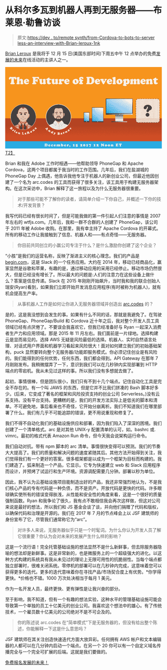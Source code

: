 # 从科尔多瓦到机器人再到无服务器——布莱恩·勒鲁访谈

> 原文:[https://dev . to/remote synth/from-Cordova-to-bots-to-server less-an-interview-with-Brian-leroux-1nk](https://dev.to/remotesynth/from-cordova-to-bots-to-serverless---an-interview-with-brian-leroux-1nk)

[Brian Leroux](https://twitter.com/brianleroux) 是我将于 12 月 15 日(美国东部时间)下周五中午 12 点举办的免费[发展的未来](https://certifiedfreshevents.com/events/future-of-development/)在线活动的主讲人之一。

[![The Future of Development](img/6c498177c77a9bce8a7ca503ff75b8d2.png)T2】](https://certifiedfreshevents.com/events/future-of-development/)

Brian 和我在 Adobe 工作时相遇——他帮助领导 PhoneGap 和 Apache Cordova，这两个项目都属于我当时的工作范围。几年后，我们在盐湖城的 PhoneGap Day 上偶遇，他告诉我他专注于机器人的新创业公司，但最近他因创建了一个名为 arc.codes 的工具而获得了很多关注，该工具用于构建无服务器架构。在这次采访中，Brian 解释了这一旅程以及为什么无服务器很重要。

> 对于那些可能不了解你的读者，请简单介绍一下你自己，并概述一下你的技术/开发背景？

我写代码已经有很长时间了，但是可能我做的第一件引起人们注意的事情是 2007 年左右的 wtfjs.com。几年后，我和一群不合群的人创建了 PhoneGap，该公司于 2011 年被 Adobe 收购。在那里，我有幸主持了 Apache Cordova 的开幕式。所有的移动工作让我接触到了信息、机器人和——有点奇怪——无服务器。

> 你目前共同创立的小赢公司专注于什么？是什么激励你创建了这个企业？

“小胜”是我们的运营名称，反映了渐进主义的核心理念。我们的产品是[begin.com](https://begin.com/)，这是 Slack 的一个任务应用。大约在 2014 年，移动已经商品化，赢家显然是谷歌和苹果，有趣的是，通过移动应用的采用已经停止。移动市场仍然很大，但是已经没有增长了。所以最大的问题是:人们的注意力在这些设备上做什么？答案是信息传递。Slack 在 2015 年刚刚开始飙升，当时我和我的联合创始人瑞安(Ryan)看到，如果我们立即开始开发消息应用程序(有时被称为机器人)，就有机会提高生产率。

> 从事机器人工作是如何让你进入无服务器领域并创造出 [arc.codes](https://arc.codes/) 的？

是的，这是我没想到会发生的事。如果有什么不同的话，那就是我避免了。在驾驶 PhoneGap、PhoneGap/Build 和 Cordova 近十年之后，我对整个开发人员工具领域已经有点厌倦了。不要误会我喜欢它，但我已经准备好与 Ryan 一起深入消费者生产力和应用领域。那是 2015 年 11 月左右。我们面前是一片绿地。选择构建云是显而易见的。选择 AWS 无疑是风险最低的选择。机器人、实时自然语言处理、对话式用户界面和机器学习看起来风险很大！面对如何建立我们的初始基础架构，puck 显然要转向整个无服务器/功能即服务模式。你必须记住创业是有风险的。我们能得到的任何优势，任何东西，我们都会得到。API Gateway 在那年 7 月刚刚发布。我稍微摆弄了一下，意识到我们可以在几秒钟内实现部署到 HTTP 端点的零宕机。我从未见过这样的事。所以我们没有多想就去做了。

起初，事情很棒，但是团队很小，我们只有不到十几个端点。记住自动化工具是完全不存在的。有一个叫 JAWS 的东西，但是它并不比我们拼凑的 Bash 脚本好多少。(后来，它变成了著名的框架和风险投资支持的创业公司 Serverless。)没有云系支持。没有平台支持。更糟糕的是，我们的开发方法实际上是低劣的脚本和清单。不可避免地，事后看来也不奇怪，它开始分崩离析。我们不知道我们在哪里部署了什么。我们有几乎不可能追踪的错误，更不用说重现和修复了。

我们不得不自动化我们的基础设施供应和部署，因为我们陷入了深深的困境。我们创建了一个清单格式。arc 是对其他 UNIX-y 配置清单的认可，如。bashrc 或. vimrc。最初的格式代表 Amazon Run 命令，但今天我会说架构运行命令。

我们自动对抗。带有 npm 脚本的 arc 清单。事情很快变得可以预测。我们的节奏大大提高了。我们的质量和解决问题的速度紧随其后。其他方法开始得到关注，我们觉得我们有一个更好的答案。很多框架都是以成为一个框架为目标而构建的。我们建造了。弧来制造一个产品，它显示。它专为快速建立 web 和 Slack 应用程序而设计，并预烤了试运行和生产环境。资源调配需要几分钟。部署以秒为单位。

因此，我不认为云基础设施项目能制造出好的产品，我还非常强烈地认为，不是我们核心产品的专有代码是一种负债，而不是资产。开放代码是更快的代码。许多眼球确实使所有的错误变得肤浅，从性能和安全性的角度来看，这是一个很好的质量强制函数。Ryan 和我争论了很久，我有点不敢相信我会再次这样做，但这对公司来说是最好的想法，所以我们和 JS 基金会谈了谈，并向他们捐赠了代码和版权，以确保代码和治理是开源的。我们在 2017 年 7 月的节点峰会上以 JSF 建筑师的身份宣布了它，尽管我们通常称它为“arc”。

> 对许多人来说，无服务器似乎只是一个时髦词。为什么你认为开发人员了解它很重要？你认为会对未来的发展产生什么样的影响？

这是一个流行语！完全托管基础设施的想法显然不是什么新鲜事，但去除服务器隐喻的想法却是新鲜事。这是非常新的，也是微服务上的一个超级强大的进化。以这种方式构建的系统具有我从未见过的理论上无限可用性的抗脆弱性。当每个端点都独立部署时，很难关闭系统。零停机的部署可以在几秒钟内完成，这意味着您可以获得更多的迭代。更多的迭代意味着你在寻找产品/市场契合度上有优势。*你学得更快。*价格也不错。1000 万次处决相当于每月 1 美元。

作为一名开发人员，最终更快、更有弹性是让我兴奋的部分。

至于影响，我不知道，但有一个有趣的想法实验，这种水平的管理基础设施可能会导致第一个单独的员工十亿美元的创业公司。我喜欢这个想法中的雄心。有了传统技术，一个雇员数十亿美元的公司绝对不是不可企及的。

> 你的陈述说 arc.codes 在“简单模式”下是无服务器的，但没有给出整个陈述，你能解释一下这是什么意思吗？

JSF 建筑师在其关注创造快速迭代方面大放异彩。任何拥有 AWS 帐户和文本编辑器的人都可以在几分钟内启动一个端点。在另一个 20 你可以有一个自定义域名传播完全与一个完全可扩展的后端。这就是我们要做的。

[免费报名发展的未来！](https://certifiedfreshevents.com/events/future-of-development/)